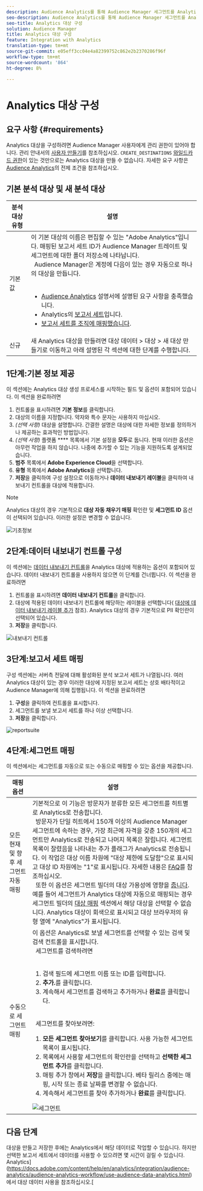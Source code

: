 ```yaml
---
description: Audience Analytics를 통해 Audience Manager 세그먼트를 Analytics에 보낼 수 있습니다. 이 기능을 사용하려면 Analytics 대상을 만들고 세그먼트를 Audience Manager의 대상에 매핑합니다.
seo-description: Audience Analytics를 통해 Audience Manager 세그먼트를 Analytics에 보낼 수 있습니다. 이 기능을 사용하려면 Analytics 대상을 만들고 세그먼트를 Audience Manager의 대상에 매핑합니다.
seo-title: Analytics 대상 구성
solution: Audience Manager
title: Analytics 대상 구성
feature: Integration with Analytics
translation-type: tm+mt
source-git-commit: e05eff3cc04e4a82399752c862e2b2370286f96f
workflow-type: tm+mt
source-wordcount: '864'
ht-degree: 8%

---
```



# Analytics 대상 구성

## 요구 사항 {#requirements}

Analytics 대상을 구성하려면 Audience Manager 사용자에게 관리 권한이 있어야 합니다. 관리 안내서의 [사용자 만들기](/help/using/features/administration/administration-overview.md#create-users)를 참조하십시오. `CREATE_DESTINATIONS` [와일드카드 권한](/help/using/features/administration/administration-overview.md#wild-card-permissions)이 있는 것만으로는 Analytics 대상을 만들 수 없습니다.
자세한 요구 사항은 [Audience Analytics](https://docs.adobe.com/content/help/en/analytics/integration/audience-analytics/mc-audiences-aam.html)의 전제 조건을 참조하십시오.

## 기본 분석 대상 및 새 분석 대상

| 분석 대상 유형 | 설명 |
|---|---|
| 기본값 | 이 기본 대상의 이름은 편집할 수 있는 &quot;Adobe Analytics&quot;입니다. 매핑된 보고서 세트 ID가 Audience Manager 트레이트 및 세그먼트에 대한 폴더 저장소에 나타납니다. <br>  Audience Manager은 계정에 다음이 있는 경우 자동으로 하나의 대상을 만듭니다.  <br>  <ul><li>[Audience Analytics](https://docs.adobe.com/content/help/en/analytics/integration/audience-analytics/mc-audiences-aam.html) 설명서에 설명된 요구 사항을 충족했습니다.</li><li>Analytics의 [보고서 세트](https://docs.adobe.com/content/help/en/analytics/admin/manage-report-suites/report-suites-admin.html)입니다.</li><li>[보고서 세트를 조직에 매핑했습니다](https://docs.adobe.com/content/help/en/core-services/interface/about-core-services/report-suite-mapping.html).</li></ul> |
| 신규 | 새 Analytics 대상을 만들려면 대상 데이터 > 대상 > 새 대상 만들기로 이동하고 아래 설명된 각 섹션에 대한 단계를 수행합니다. |

## 1단계:기본 정보 제공

이 섹션에는 Analytics 대상 생성 프로세스를 시작하는 필드 및 옵션이 포함되어 있습니다. 이 섹션을 완료하려면

1. 컨트롤을 표시하려면 **기본 정보**&#x200B;를 클릭합니다.
2. 대상의 이름을 지정합니다. 약자와 특수 문자는 사용하지 마십시오.
3. *(선택 사항)* 대상을 설명합니다. 간결한 설명은 대상에 대한 자세한 정보를 정의하거나 제공하는 효과적인 방법입니다.
4. *(선택 사항)* 플랫폼  **** 목록에서 기본 설정을  **모두**&#x200B;로 둡니다. 현재 이러한 옵션은 아무런 작업을 하지 않습니다. 나중에 추가할 수 있는 기능을 지원하도록 설계되었습니다.
5. **범주** 목록에서 **Adobe Experience Cloud**&#x200B;을 선택합니다.
6. **유형** 목록에서 **Adobe Analytics**&#x200B;을 선택합니다.
7. **저장**&#x200B;을 클릭하여 구성 설정으로 이동하거나 **데이터 내보내기 레이블**&#x200B;을 클릭하여 내보내기 컨트롤을 대상에 적용합니다.

>[!NOTE]
>
>Analytics 대상의 경우 기본적으로 **대상 자동 채우기 매핑** 확인란 및 **세그먼트 ID** 옵션이 선택되어 있습니다. 이러한 설정은 변경할 수 없습니다.

![기초정보](assets/basicinformation.png)

## 2단계:데이터 내보내기 컨트롤 구성

이 섹션에는 [데이터 내보내기 컨트롤](/help/using/features/data-export-controls.md)을 Analytics 대상에 적용하는 옵션이 포함되어 있습니다. 데이터 내보내기 컨트롤을 사용하지 않으면 이 단계를 건너뜁니다. 이 섹션을 완료하려면

1. 컨트롤을 표시하려면 **데이터 내보내기 컨트롤**&#x200B;을 클릭합니다.
1. 대상에 적용된 데이터 내보내기 컨트롤에 해당하는 레이블을 선택합니다( [대상에 데이터 내보내기 레이블 추가](/help/using/features/destinations/add-data-export-labels.md) 참조). Analytics 대상의 경우 기본적으로 PII 확인란이 선택되어 있습니다.
1. **저장**&#x200B;을 클릭합니다.

![내보내기 컨트롤](assets/exportControls.png)

## 3단계:보고서 세트 매핑

구성 섹션에는 서버측 전달에 대해 활성화된 분석 보고서 세트가 나열됩니다. 여러 Analytics 대상이 있는 경우 이러한 대상에 지정된 보고서 세트는 상호 배타적이고 Audience Manager에 의해 집행됩니다. 이 섹션을 완료하려면

1. **구성**&#x200B;을 클릭하여 컨트롤을 표시합니다.
1. 세그먼트를 보낼 보고서 세트를 하나 이상 선택합니다.
1. **저장**&#x200B;을 클릭합니다.

![reportsuite](assets/reportSuites.png)

## 4단계:세그먼트 매핑

이 섹션에서는 세그먼트를 자동으로 또는 수동으로 매핑할 수 있는 옵션을 제공합니다.

| 매핑 옵션 | 설명 |
|---|---|
| 모든 현재 및 향후 세그먼트 자동 매핑 | 기본적으로 이 기능은 방문자가 분류한 모든 세그먼트를 히트별로 Analytics로 전송합니다. <br>  방문자가 단일 히트에서 150개 이상의 Audience Manager 세그먼트에 속하는 경우, 가장 최근에 자격을 갖춘 150개의 세그먼트만 Analytics로 전송되고 나머지 목록은 잘립니다. 세그먼트 목록이 잘렸음을 나타내는 추가 플래그가 Analytics로 전송됩니다. 이 작업은 대상 이름 차원에 &quot;대상 제한에 도달함&quot;으로 표시되고 대상 ID 차원에는 &quot;1&quot;로 표시됩니다. 자세한 내용은 [FAQ](https://docs.adobe.com/content/help/en/analytics/integration/audience-analytics/audience-analytics-workflow/mc-audiences-faqs.html)를 참조하십시오. <br>  또한 이 옵션은 세그먼트 빌더의 대상 가용성에 영향을  [줍니다](/help/using/features/segments/segment-builder.md). 예를 들어 세그먼트가 Analytics 대상에 자동으로 매핑되는 경우 세그먼트 빌더의 [대상 매핑](/help/using/features/segments/segment-builder.md#segment-builder-controls-destinations) 섹션에서 해당 대상을 선택할 수 없습니다. Analytics 대상이 회색으로 표시되고 대상 브라우저의 유형 열에 &quot;Analytics&quot;가 표시됩니다. |
| 수동으로 세그먼트 매핑 | 이 옵션은 Analytics로 보낼 세그먼트를 선택할 수 있는 검색 및 검색 컨트롤을 표시합니다. <br>  세그먼트를 검색하려면  <br>  <ol><li>검색 필드에 세그먼트 이름 또는 ID를 입력합니다.</li><li><b>추가.</b>를 클릭합니다.</li><li>계속해서 세그먼트를 검색하고 추가하거나 <b>완료</b>를 클릭합니다.</li></ol><br>  세그먼트를 찾아보려면: <ol><li><b>모든 세그먼트 찾아보기</b>를 클릭합니다. 사용 가능한 세그먼트 목록이 표시됩니다.</li><li>목록에서 사용할 세그먼트의 확인란을 선택하고 <b>선택한 세그먼트 추가</b>를 클릭합니다.</li><li>매핑 추가 창에서 <b>저장</b>을 클릭합니다. 베타 릴리스 중에는 매핑, 시작 또는 종료 날짜를 변경할 수 없습니다.</li><li>계속해서 세그먼트를 찾아 추가하거나 <b>완료</b>를 클릭합니다.</li></ol> ![세그먼트](assets/mapSegments.png) |

## 다음 단계

대상을 만들고 저장한 후에는 Analytics에서 해당 데이터로 작업할 수 있습니다. 하지만 선택한 보고서 세트에서 데이터를 사용할 수 있으려면 몇 시간이 걸릴 수 있습니다. Analytics](https://docs.adobe.com/content/help/en/analytics/integration/audience-analytics/audience-analytics-workflow/use-audience-data-analytics.html)에서 대상 데이터 사용을 참조하십시오.[
